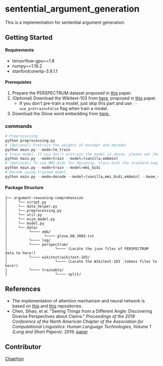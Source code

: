 # sentential_argument_generation

This is a implementation for sentential argument generation.



## Getting Started

#### Requirements

- tensorflow-gpu==1.8
- numpy==1.16.2
- stanfordcorenlp-3.9.1.1



#### Prerequistes

1. Prepare the PERSPECTRUM dataset proposed in [this](<https://www.aclweb.org/anthology/N19-1053>) paper.
2. (Optional) Download the Wikitext-103 from [here](<https://blog.einstein.ai/the-wikitext-long-term-dependency-language-modeling-dataset/>), proposed in [this]() paper.
   - If you don't pre-train a model, just skip this part and use `--use_pretrain=False` flag when train a model.
3. Download the Glove word embedding from [here.](<https://nlp.stanford.edu/projects/glove/>)



### commands

```python
# Preprocessing
python preprocessing.py
# (Optional) Pretrain the weights of encoder and decoder
python main.py --mode=lm_train
# Train model. If you don't pretrain the model in above, please set the --use_pretrain=False
python main.py --mode=train --model=[vanilla,embmin]
# (Optional) To use MMI-bidi for decoding, train both the standard-seq2seq(vanilla) and the reverse-seq2seq model using below command.
python main.py --mode=train --model=mmi_bidi
# Decode using trained model.
python main.py --mode=decode --model=[vanilla,mmi_bidi,embmin] --beam_size=10
```



#### Package Structure

```
├── argument-reasoning-comprehension
│     └── script.py
│     └── data_helper.py
│     └── preprocessing.py
│     └── util.py
│     └── esim_model.py
│     └── model.py
│     └── data/
│          └──── emb/
│                 └──── glove.6B.300d.txt
│          └──── log/
│          └──── perspectrum/
│                      └──── (Locate the json files of PERSPECTRUM data to here!)
│          └──── wikitext/wikitext-103/
│                      └──── (Locate the Wikitext-103 .tokens files to here!)
│          └──── trainable/
│                      └──── split/	
```



## References

* The implementation of attention mechanism and neural network is based on [this](<https://github.com/XinyuHua/neural-argument-generation>) and [this](<https://github.com/abisee/pointer-generator>) repositories.
* Chen, Sihao, et al. "Seeing Things from a Different Angle: Discovering Diverse Perspectives about Claims." *Proceedings of the 2019 Conference of the North American Chapter of the Association for Computational Linguistics: Human Language Technologies, Volume 1 (Long and Short Papers)*. 2019. [paper](<https://www.aclweb.org/anthology/N19-1053>)

## Contributor

[ChaeHun](http://nlp.kaist.ac.kr/~ddehun)

